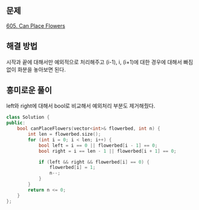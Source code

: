 ## 문제

[605. Can Place Flowers](https://leetcode.com/problems/can-place-flowers/description/?envType=study-plan-v2&envId=leetcode-75)

## 해결 방법

시작과 끝에 대해서만 예외적으로 처리해주고
(i-1), i, (i+1)에 대한 경우에 대해서 빠짐 없이 화분을 놓아보면 된다.

## 흥미로운 풀이

left와 right에 대해서 bool로 비교해서 예외처리 부분도 제거해줬다.

```cpp
class Solution {
public:
    bool canPlaceFlowers(vector<int>& flowerbed, int n) {
        int len = flowerbed.size();
        for (int i = 0; i < len; i++) {
            bool left = i == 0 || flowerbed[i - 1] == 0;
            bool right = i == len - 1 || flowerbed[i + 1] == 0;

            if (left && right && flowerbed[i] == 0) {
                flowerbed[i] = 1;
                n--;
            }
        }
        return n <= 0;
    }
};
```
